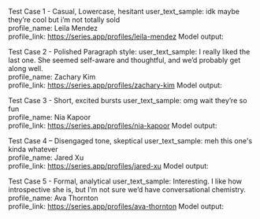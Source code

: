 Test Case 1 - Casual, Lowercase, hesitant
user_text_sample: idk maybe they’re cool but i’m not totally sold  
profile_name: Leila Mendez  
profile_link: https://series.app/profiles/leila-mendez
Model output:

Test Case 2 - Polished Paragraph style: 
user_text_sample: I really liked the last one. She seemed self-aware and thoughtful, and we’d probably get along well.  
profile_name: Zachary Kim  
profile_link: https://series.app/profiles/zachary-kim
Model output:

Test Case 3 - Short, excited bursts
user_text_sample: omg wait they’re so fun  
profile_name: Nia Kapoor  
profile_link: https://series.app/profiles/nia-kapoor
Model output:

Test Case 4 – Disengaged tone, skeptical
user_text_sample: meh this one's kinda whatever  
profile_name: Jared Xu  
profile_link: https://series.app/profiles/jared-xu
Model output:

Test Case 5 - Formal, analytical
user_text_sample: Interesting. I like how introspective she is, but I’m not sure we’d have conversational chemistry.  
profile_name: Ava Thornton  
profile_link: https://series.app/profiles/ava-thornton
Model output:


